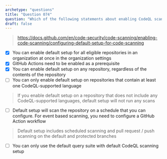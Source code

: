 ```yaml
---
archetype: "questions"
title: "Question 074"
question: "Which of the following statements about enabling CodeQL scanning default setup are true? (Choose three.)"
draft: false
---
```



> https://docs.github.com/en/code-security/code-scanning/enabling-code-scanning/configuring-default-setup-for-code-scanning
- [x] You can enable default setup for all eligible repositories in an organization at once in the organization settings
- [x] GitHub Actions need to be enabled as a prerequisite
- [x] You can enable default setup on any repository, regardless of the contents of the repository
- [ ] You can only enable default setup on repositories that contain at least one CodeQL-supported language
> If you enable default setup on a repository that does not include any CodeQL-supported languages, default setup will not run any scans
- [ ] Default setup will scan the repository on a schedule that you can configure. For event based scanning, you need to configure a GitHub Action workflow
> Default setup includes scheduled scanning and pull request / push scanning on the default and protected branches
- [ ] You can only use the default query suite with default CodeQL scanning setup
